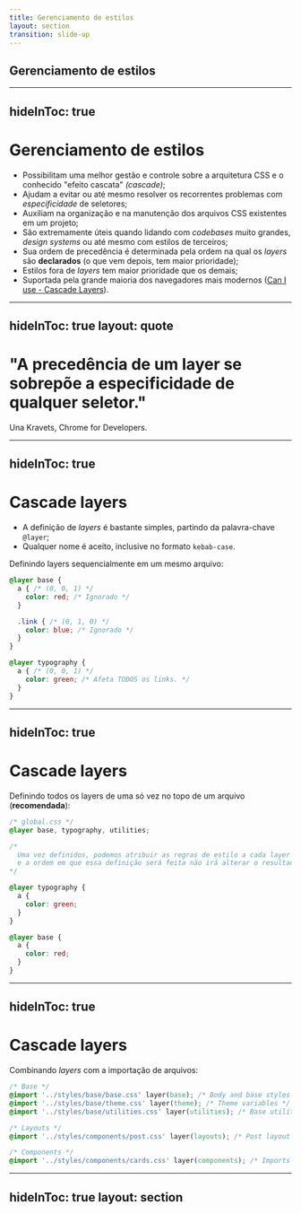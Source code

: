 ```yaml
---
title: Gerenciamento de estilos
layout: section
transition: slide-up
---
```


<!-- Styles Management -->
<section>
  <h1 class="section-title">
    Gerenciamento de estilos 
  </h1>
</section>

---
hideInToc: true
---

# Gerenciamento de estilos

- Possibilitam uma melhor gestão e controle sobre a arquitetura CSS e o conhecido "efeito cascata" _(cascade)_;
- Ajudam a evitar ou até mesmo resolver os recorrentes problemas com _especificidade_ de seletores;
- Auxiliam na organização e na manutenção dos arquivos CSS existentes em um projeto;
- São extremamente úteis quando lidando com _codebases_ muito grandes, _design systems_ ou até mesmo com estilos de terceiros;
- Sua ordem de precedência é determinada pela ordem na qual os _layers_ são **declarados** (o que vem depois, tem maior prioridade);
- Estilos fora de _layers_ tem maior prioridade que os demais;
- Suportada pela grande maioria dos navegadores mais modernos ([Can I use - Cascade Layers](https://caniuse.com/css-cascade-layers)).

---
hideInToc: true
layout: quote
---

# "A precedência de um layer se sobrepõe a especificidade de qualquer seletor."

Una Kravets, Chrome for Developers.

---
hideInToc: true
---

# Cascade layers

- A definição de _layers_ é bastante simples, partindo da palavra-chave `@layer`;
- Qualquer nome é aceito, inclusive no formato `kebab-case`.

Definindo layers sequencialmente em um mesmo arquivo:

```css
@layer base {
  a { /* (0, 0, 1) */
    color: red; /* Ignorado */
  }

  .link { /* (0, 1, 0) */
    color: blue; /* Ignorado */
  }
}

@layer typography {
  a { /* (0, 0, 1) */
    color: green; /* Afeta TODOS os links. */
  }
}
```

---
hideInToc: true
---

# Cascade layers

Definindo todos os layers de uma só vez no topo de um arquivo (**recomendada**):

```css
/* global.css */
@layer base, typography, utilities;

/* 
  Uma vez definidos, podemos atribuir as regras de estilo a cada layer
  e a ordem em que essa definição será feita não irá alterar o resultado final. 
*/

@layer typography {
  a { 
    color: green;
  }
}

@layer base {
  a {
    color: red;
  }
}
```

---
hideInToc: true
---

# Cascade layers

Combinando _layers_ com a importação de arquivos:

```css
/* Base */
@import '../styles/base/base.css' layer(base); /* Body and base styles */
@import '../styles/base/theme.css' layer(theme); /* Theme variables */
@import '../styles/base/utilities.css' layer(utilities); /* Base utilities */

/* Layouts */
@import '../styles/components/post.css' layer(layouts); /* Post layout */

/* Components */
@import '../styles/components/cards.css' layer(components); /* Imports card */
```

<!-- Docs -->
<AppReferences class="mt-[78px]">
  <AppLink url="https://www.jefersonsilva.me/articles/organise-your-css-with-cascade-layers" title="Organise your CSS with Cascade Layers" />
</AppReferences>

---
hideInToc: true
layout: section
---

<AppLink url="https://codepen.io/leoadamo/pen/abMKpPb?editors=1100" title="Demo" class="text-4xl" />